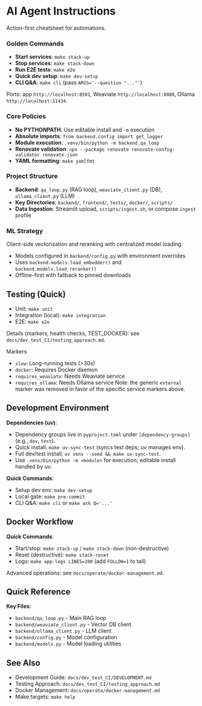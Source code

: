 # AI Agent Instructions

Action-first cheatsheet for automations.

### Golden Commands

- **Start services**: `make stack-up`
- **Stop services**: `make stack-down`
- **Run E2E tests**: `make e2e`
- **Quick dev setup**: `make dev-setup`
- **CLI Q&A**: `make cli` (pass `ARGS='--question "..."'`)

Ports: app `http://localhost:8501`, Weaviate `http://localhost:8080`, Ollama `http://localhost:11434`.

### Core Policies

- **No PYTHONPATH**: Use editable install and `-m` execution
- **Absolute imports**: `from backend.config import get_logger`
- **Module execution**: `.venv/bin/python -m backend.qa_loop`
- **Renovate validation**: `npx --package renovate renovate-config-validator renovate.json`
- **YAML formatting**: `make yamlfmt`

### Project Structure

- **Backend**: `qa_loop.py` (RAG loop), `weaviate_client.py` (DB), `ollama_client.py` (LLM)
- **Key Directories**: `backend/`, `frontend/`, `tests/`, `docker/`, `scripts/`
- **Data Ingestion**: Streamlit upload, `scripts/ingest.sh`, or compose `ingest` profile

### ML Strategy

Client-side vectorization and reranking with centralized model loading:
- Models configured in `backend/config.py` with environment overrides
- Uses `backend.models.load_embedder()` and `backend.models.load_reranker()`
- Offline-first with fallback to pinned downloads

## Testing (Quick)

- Unit: `make unit`
- Integration (local): `make integration`
- E2E: `make e2e`

Details (markers, health checks, TEST_DOCKER): see `docs/dev_test_CI/testing_approach.md`.

Markers
- `slow`: Long-running tests (>30s)
- `docker`: Requires Docker daemon
- `requires_weaviate`: Needs Weaviate service
- `requires_ollama`: Needs Ollama service
Note: the generic `external` marker was removed in favor of the specific service markers above.

## Development Environment

**Dependencies (uv)**:
- Dependency groups live in `pyproject.toml` under `[dependency-groups]` (e.g., `dev`, `test`).
- Quick install: `make uv-sync-test` (syncs test deps; uv manages env).
- Full dev/test install: `uv venv --seed && make uv-sync-test`.
- Use `.venv/bin/python -m <module>` for execution; editable install handled by uv.

**Quick Commands**:
- Setup dev env: `make dev-setup`
- Local gate: `make pre-commit`
- CLI Q&A: `make cli` or `make ask Q='...'`

## Docker Workflow

**Quick Commands**:
- Start/stop: `make stack-up` / `make stack-down` (non-destructive)
- Reset (destructive): `make stack-reset`
- Logs: `make app-logs LINES=200` (add `FOLLOW=1` to tail)

Advanced operations: see `docs/operate/docker-management.md`.

## Quick Reference

**Key Files**:
- `backend/qa_loop.py` - Main RAG loop
- `backend/weaviate_client.py` - Vector DB client
- `backend/ollama_client.py` - LLM client
- `backend/config.py` - Model configuration
- `backend/models.py` - Model loading utilities

## See Also
- Development Guide: `docs/dev_test_CI/DEVELOPMENT.md`
- Testing Approach: `docs/dev_test_CI/testing_approach.md`
- Docker Management: `docs/operate/docker-management.md`
- Make targets: `make help`
